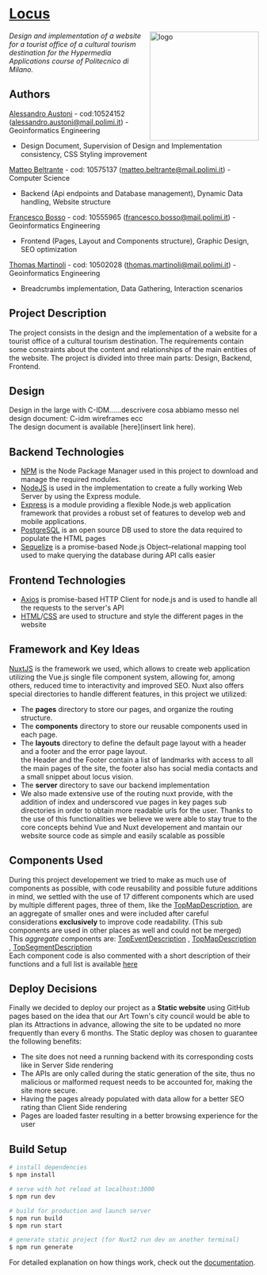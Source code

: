 # [Locus](https://locusbergamo.github.io/)
<img align="right" src="static/favicon.ico" alt="logo" width="220">

*Design and implementation of a website for a tourist office of a cultural tourism destination for the Hypermedia Applications course of Politecnico di Milano.*

## Authors
[Alessandro Austoni](https://github.com/AlessandroAustoni) - cod:10524152 (alessandro.austoni@mail.polimi.it) - Geoinformatics Engineering<br/>
- Design Document, Supervision of Design and Implementation consistency, CSS Styling improvement  

[Matteo Beltrante](https://github.com/Beltrante) - cod: 10575137 (matteo.beltrante@mail.polimi.it) - Computer Science<br>
- Backend (Api endpoints and Database management), Dynamic Data handling, Website structure 

[Francesco Bosso](https://github.com/FBosso) - cod: 10555965 (francesco.bosso@mail.polimi.it) - Geoinformatics Engineering<br>
- Frontend (Pages, Layout and Components structure), Graphic Design, SEO optimization

[Thomas Martinoli](https://github.com/ThomasMartinoli) - cod: 10502028 (thomas.martinoli@mail.polimi.it) - Geoinformatics Engineering<br>
- Breadcrumbs implementation, Data Gathering, Interaction scenarios


## Project Description
The project consists in the design and the implementation of a website for a tourist office of a cultural tourism destination. The requirements contain some constraints about the content and relationships of the main entities of the website.
The project is divided into three main parts: Design, Backend, Frontend. 

## Design
Design in the large with C-IDM......descrivere cosa abbiamo messo nel design document: C-idm wireframes ecc  
The design document is available [here](insert link here).

## Backend Technologies
+ [NPM](https://docs.npmjs.com/) is the Node Package Manager used in this project to download and manage the required modules.
+ [NodeJS](https://nodejs.org/it/docs/) is used in the implementation to create a fully working Web Server by using the Express module.
+ [Express](https://expressjs.com/it/) is a module providing a flexible Node.js web application framework that provides a robust set of features to develop web and mobile applications.
+ [PostgreSQL](https://www.postgresql.org/docs/) is an open source DB used to store the data required to populate the HTML pages
+ [Sequelize](https://sequelize.org/) is a promise-based Node.js Object–relational mapping tool used to make querying the database during API calls easier 

## Frontend Technologies
+ [Axios](https://axios-http.com/docs/intro) is promise-based HTTP Client for node.js and is used to handle all the requests to the server's API
+ [HTML](https://developer.mozilla.org/en-US/docs/Web/HTML?retiredLocale=it)/[CSS](https://developer.mozilla.org/en-US/docs/Web/CSS?retiredLocale=it) are used to structure and style the different pages in the website 

## Framework and Key Ideas 
[NuxtJS](https://nuxtjs.org/) is the framework we used, which allows to create web application utilizing the Vue.js single file component system, allowing for, among others, reduced time to interactivity and improved SEO.
Nuxt also offers special directories to handle different features, in this project we utilized:
+ The **pages** directory to store our pages, and organize the routing structure.
+ The **components** directory to store our reusable components used in each page.
+ The **layouts** directory to define the default page layout with a header and a footer and the error page layout.
<br> the Header and the Footer contain a list of landmarks with access to all the main pages of the site, the footer also has social media contacts and a small snippet about locus vision.
+ The **server** directory to save our backend implementation 
+ We also made extensive use of the routing nuxt provide, with the addition of index and underscored vue pages in key pages sub directories in order to obtain more readable urls for the user.
Thanks to the use of this functionalities we believe we were able to stay true to the core concepts behind Vue and Nuxt developement and mantain our website source code as simple and easily scalable as possible 

## Components Used 
During this project developement we tried to make as much use of components as possible, with code reusability and possible future additions in mind, we settled with the use of 17 different components which are used by multiple different pages, three of them, like the [TopMapDescription](https://github.com/FBosso/Locus/blob/main/components/TopMapDescription.vue), are an aggregate of smaller ones and were included after careful considerations **exclusively** to improve code readability. (This sub components are used in other places as well and could not be merged)
<br>This *aggregate* components are:
  [TopEventDescription](https://github.com/FBosso/Locus/blob/main/components/TopEventDescription.vue)
, [TopMapDescription](https://github.com/FBosso/Locus/blob/main/components/TopMapDescription.vue)
, [TopSegmentDescription](https://github.com/FBosso/Locus/blob/main/components/TopSegmentDescription.vue)
<br>
Each component code is also commented with a short description of their functions and a full list is available [here](https://github.com/FBosso/Locus/tree/main/components)   

## Deploy Decisions  
Finally we decided to deploy our project as a **Static website** using GitHub pages based on the idea that our Art Town's city council would be able to plan its Attractions in advance, allowing the site to be updated no more frequently than every 6 months.
The Static deploy was chosen to guarantee the following benefits:
+ The site does not need a running backend with its corresponding costs like in Server Side rendering 
+ The APIs are only called during the static generation of the site, thus no malicious  or malformed request needs to be accounted for, making the site more secure.   
+ Having the pages already populated with data allow for a better SEO rating than Client Side rendering
+ Pages are loaded faster resulting in a better browsing experience for the user

  
## Build Setup

```bash
# install dependencies
$ npm install

# serve with hot reload at localhost:3000
$ npm run dev

# build for production and launch server
$ npm run build
$ npm run start

# generate static project (for Nuxt2 run dev on another terminal)
$ npm run generate
```
For detailed explanation on how things work, check out the [documentation](https://nuxtjs.org).
